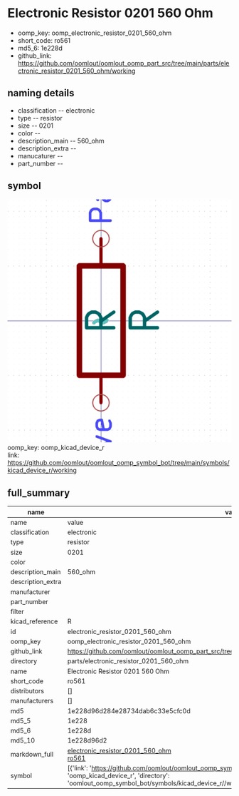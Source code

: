 # Electronic Resistor 0201 560 Ohm

  
* oomp_key: oomp_electronic_resistor_0201_560_ohm 
* short_code: ro561
* md5_6: 1e228d  
* github_link: https://github.com/oomlout/oomlout_oomp_part_src/tree/main/parts/electronic_resistor_0201_560_ohm/working  
## naming details
* classification -- electronic
* type -- resistor
* size -- 0201
* color -- 
* description_main -- 560_ohm
* description_extra -- 
* manucaturer -- 
* part_number -- 



## symbol

![](symbol/0/working/working_600.png)  
oomp_key: oomp_kicad_device_r  
link: https://github.com/oomlout/oomlout_oomp_symbol_bot/tree/main/symbols/kicad_device_r/working  


## full_summary
| name | value | 
| --- | --- | 
| name | value | 
| classification | electronic | 
| type | resistor | 
| size | 0201 | 
| color |  | 
| description_main | 560_ohm | 
| description_extra |  | 
| manufacturer |  | 
| part_number |  | 
| filter |  | 
| kicad_reference | R | 
| id | electronic_resistor_0201_560_ohm | 
| oomp_key | oomp_electronic_resistor_0201_560_ohm | 
| github_link | https://github.com/oomlout/oomlout_oomp_part_src/tree/main/parts/electronic_resistor_0201_560_ohm/working | 
| directory | parts/electronic_resistor_0201_560_ohm | 
| name | Electronic Resistor 0201 560 Ohm | 
| short_code | ro561 | 
| distributors | [] | 
| manufacturers | [] | 
| md5 | 1e228d96d284e28734dab6c33e5cfc0d | 
| md5_5 | 1e228 | 
| md5_6 | 1e228d | 
| md5_10 | 1e228d96d2 | 
| markdown_full | [electronic_resistor_0201_560_ohm](https://github.com/oomlout/oomlout_oomp_part_src/tree/main/parts/electronic_resistor_0201_560_ohm/working)<br>[ro561](https://github.com/oomlout/oomlout_oomp_part_src/tree/main/parts/electronic_resistor_0201_560_ohm/working)<br> | 
| symbol | [{'link': 'https://github.com/oomlout/oomlout_oomp_symbol_bot/tree/main/symbols/kicad_device_r', 'oomp_key': 'oomp_kicad_device_r', 'directory': 'oomlout_oomp_symbol_bot/symbols/kicad_device_r//working/working.kicad_sym'}] | 
